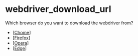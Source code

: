 # webdriver_download_url

Which browser do you want to download the webdriver from?

- [[Chome](https://chromedriver.chromium.org/downloads)]
- [[Firefox](https://github.com/mozilla/geckodriver/releases)]
- [[Opera](https://github.com/operasoftware/operachromiumdriver/releases)]
- [[Edge](https://msedgewebdriverstorage.z22.web.core.windows.net/)]




